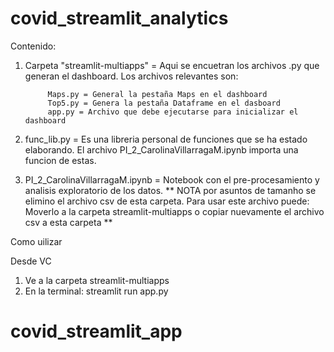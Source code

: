 # covid_streamlit_analytics
Contenido:

1. Carpeta "streamlit-multiapps" = Aqui se encuetran los archivos .py que generan el dashboard. Los archivos relevantes son:

            Maps.py = General la pestaña Maps en el dashboard
            Top5.py = Genera la pestaña Dataframe en el dasboard
            app.py = Archivo que debe ejecutarse para inicializar el dashboard

2. func_lib.py = Es una libreria personal de funciones que se ha estado elaborando. El archivo PI_2_CarolinaVillarragaM.ipynb 
                 importa  una funcion de estas.

3. PI_2_CarolinaVillarragaM.ipynb = Notebook con el pre-procesamiento y analisis exploratorio de los datos.
** NOTA por asuntos de tamanho se elimino el archivo csv de esta carpeta. Para usar este archivo puede: Moverlo a la carpeta streamlit-multiapps o copiar nuevamente el archivo csv a esta carpeta **


Como uilizar

Desde VC 
1. Ve a la carpeta streamlit-multiapps
2. En la terminal: streamlit run app.py
# covid_streamlit_app
